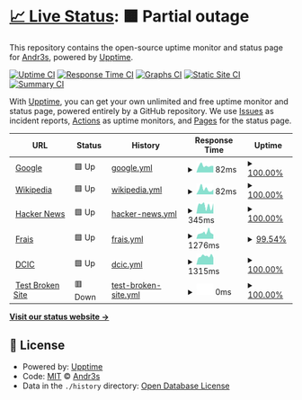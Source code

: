 # [📈 Live Status](https://andrus-code.github.io/upptime): <!--live status--> **🟧 Partial outage**

This repository contains the open-source uptime monitor and status page for [Andr3s](https://andrus-code.github.io/upptime), powered by [Upptime](https://github.com/upptime/upptime).

[![Uptime CI](https://github.com/andrus-code/upptime/workflows/Uptime%20CI/badge.svg)](https://github.com/andrus-code/upptime/actions?query=workflow%3A%22Uptime+CI%22)
[![Response Time CI](https://github.com/andrus-code/upptime/workflows/Response%20Time%20CI/badge.svg)](https://github.com/andrus-code/upptime/actions?query=workflow%3A%22Response+Time+CI%22)
[![Graphs CI](https://github.com/andrus-code/upptime/workflows/Graphs%20CI/badge.svg)](https://github.com/andrus-code/upptime/actions?query=workflow%3A%22Graphs+CI%22)
[![Static Site CI](https://github.com/andrus-code/upptime/workflows/Static%20Site%20CI/badge.svg)](https://github.com/andrus-code/upptime/actions?query=workflow%3A%22Static+Site+CI%22)
[![Summary CI](https://github.com/andrus-code/upptime/workflows/Summary%20CI/badge.svg)](https://github.com/andrus-code/upptime/actions?query=workflow%3A%22Summary+CI%22)

With [Upptime](https://upptime.js.org), you can get your own unlimited and free uptime monitor and status page, powered entirely by a GitHub repository. We use [Issues](https://github.com/andrus-code/upptime/issues) as incident reports, [Actions](https://github.com/andrus-code/upptime/actions) as uptime monitors, and [Pages](https://andrus-code.github.io/upptime) for the status page.

<!--start: status pages-->
<!-- This summary is generated by Upptime (https://github.com/upptime/upptime) -->
<!-- Do not edit this manually, your changes will be overwritten -->
<!-- prettier-ignore -->
| URL | Status | History | Response Time | Uptime |
| --- | ------ | ------- | ------------- | ------ |
| <img alt="" src="https://icons.duckduckgo.com/ip3/www.google.com.ico" height="13"> [Google](https://www.google.com) | 🟩 Up | [google.yml](https://github.com/andrus-code/pagesstatus/commits/HEAD/history/google.yml) | <details><summary><img alt="Response time graph" src="./graphs/google/response-time-week.png" height="20"> 82ms</summary><br><a href="https://andrus-code.github.io/pagesstatus/history/google"><img alt="Response time 110" src="https://img.shields.io/endpoint?url=https%3A%2F%2Fraw.githubusercontent.com%2Fandrus-code%2Fpagesstatus%2FHEAD%2Fapi%2Fgoogle%2Fresponse-time.json"></a><br><a href="https://andrus-code.github.io/pagesstatus/history/google"><img alt="24-hour response time 79" src="https://img.shields.io/endpoint?url=https%3A%2F%2Fraw.githubusercontent.com%2Fandrus-code%2Fpagesstatus%2FHEAD%2Fapi%2Fgoogle%2Fresponse-time-day.json"></a><br><a href="https://andrus-code.github.io/pagesstatus/history/google"><img alt="7-day response time 82" src="https://img.shields.io/endpoint?url=https%3A%2F%2Fraw.githubusercontent.com%2Fandrus-code%2Fpagesstatus%2FHEAD%2Fapi%2Fgoogle%2Fresponse-time-week.json"></a><br><a href="https://andrus-code.github.io/pagesstatus/history/google"><img alt="30-day response time 98" src="https://img.shields.io/endpoint?url=https%3A%2F%2Fraw.githubusercontent.com%2Fandrus-code%2Fpagesstatus%2FHEAD%2Fapi%2Fgoogle%2Fresponse-time-month.json"></a><br><a href="https://andrus-code.github.io/pagesstatus/history/google"><img alt="1-year response time 108" src="https://img.shields.io/endpoint?url=https%3A%2F%2Fraw.githubusercontent.com%2Fandrus-code%2Fpagesstatus%2FHEAD%2Fapi%2Fgoogle%2Fresponse-time-year.json"></a></details> | <details><summary><a href="https://andrus-code.github.io/pagesstatus/history/google">100.00%</a></summary><a href="https://andrus-code.github.io/pagesstatus/history/google"><img alt="All-time uptime 100.00%" src="https://img.shields.io/endpoint?url=https%3A%2F%2Fraw.githubusercontent.com%2Fandrus-code%2Fpagesstatus%2FHEAD%2Fapi%2Fgoogle%2Fuptime.json"></a><br><a href="https://andrus-code.github.io/pagesstatus/history/google"><img alt="24-hour uptime 100.00%" src="https://img.shields.io/endpoint?url=https%3A%2F%2Fraw.githubusercontent.com%2Fandrus-code%2Fpagesstatus%2FHEAD%2Fapi%2Fgoogle%2Fuptime-day.json"></a><br><a href="https://andrus-code.github.io/pagesstatus/history/google"><img alt="7-day uptime 100.00%" src="https://img.shields.io/endpoint?url=https%3A%2F%2Fraw.githubusercontent.com%2Fandrus-code%2Fpagesstatus%2FHEAD%2Fapi%2Fgoogle%2Fuptime-week.json"></a><br><a href="https://andrus-code.github.io/pagesstatus/history/google"><img alt="30-day uptime 100.00%" src="https://img.shields.io/endpoint?url=https%3A%2F%2Fraw.githubusercontent.com%2Fandrus-code%2Fpagesstatus%2FHEAD%2Fapi%2Fgoogle%2Fuptime-month.json"></a><br><a href="https://andrus-code.github.io/pagesstatus/history/google"><img alt="1-year uptime 100.00%" src="https://img.shields.io/endpoint?url=https%3A%2F%2Fraw.githubusercontent.com%2Fandrus-code%2Fpagesstatus%2FHEAD%2Fapi%2Fgoogle%2Fuptime-year.json"></a></details>
| <img alt="" src="https://icons.duckduckgo.com/ip3/en.wikipedia.org.ico" height="13"> [Wikipedia](https://en.wikipedia.org) | 🟩 Up | [wikipedia.yml](https://github.com/andrus-code/pagesstatus/commits/HEAD/history/wikipedia.yml) | <details><summary><img alt="Response time graph" src="./graphs/wikipedia/response-time-week.png" height="20"> 82ms</summary><br><a href="https://andrus-code.github.io/pagesstatus/history/wikipedia"><img alt="Response time 204" src="https://img.shields.io/endpoint?url=https%3A%2F%2Fraw.githubusercontent.com%2Fandrus-code%2Fpagesstatus%2FHEAD%2Fapi%2Fwikipedia%2Fresponse-time.json"></a><br><a href="https://andrus-code.github.io/pagesstatus/history/wikipedia"><img alt="24-hour response time 76" src="https://img.shields.io/endpoint?url=https%3A%2F%2Fraw.githubusercontent.com%2Fandrus-code%2Fpagesstatus%2FHEAD%2Fapi%2Fwikipedia%2Fresponse-time-day.json"></a><br><a href="https://andrus-code.github.io/pagesstatus/history/wikipedia"><img alt="7-day response time 82" src="https://img.shields.io/endpoint?url=https%3A%2F%2Fraw.githubusercontent.com%2Fandrus-code%2Fpagesstatus%2FHEAD%2Fapi%2Fwikipedia%2Fresponse-time-week.json"></a><br><a href="https://andrus-code.github.io/pagesstatus/history/wikipedia"><img alt="30-day response time 147" src="https://img.shields.io/endpoint?url=https%3A%2F%2Fraw.githubusercontent.com%2Fandrus-code%2Fpagesstatus%2FHEAD%2Fapi%2Fwikipedia%2Fresponse-time-month.json"></a><br><a href="https://andrus-code.github.io/pagesstatus/history/wikipedia"><img alt="1-year response time 192" src="https://img.shields.io/endpoint?url=https%3A%2F%2Fraw.githubusercontent.com%2Fandrus-code%2Fpagesstatus%2FHEAD%2Fapi%2Fwikipedia%2Fresponse-time-year.json"></a></details> | <details><summary><a href="https://andrus-code.github.io/pagesstatus/history/wikipedia">100.00%</a></summary><a href="https://andrus-code.github.io/pagesstatus/history/wikipedia"><img alt="All-time uptime 100.00%" src="https://img.shields.io/endpoint?url=https%3A%2F%2Fraw.githubusercontent.com%2Fandrus-code%2Fpagesstatus%2FHEAD%2Fapi%2Fwikipedia%2Fuptime.json"></a><br><a href="https://andrus-code.github.io/pagesstatus/history/wikipedia"><img alt="24-hour uptime 100.00%" src="https://img.shields.io/endpoint?url=https%3A%2F%2Fraw.githubusercontent.com%2Fandrus-code%2Fpagesstatus%2FHEAD%2Fapi%2Fwikipedia%2Fuptime-day.json"></a><br><a href="https://andrus-code.github.io/pagesstatus/history/wikipedia"><img alt="7-day uptime 100.00%" src="https://img.shields.io/endpoint?url=https%3A%2F%2Fraw.githubusercontent.com%2Fandrus-code%2Fpagesstatus%2FHEAD%2Fapi%2Fwikipedia%2Fuptime-week.json"></a><br><a href="https://andrus-code.github.io/pagesstatus/history/wikipedia"><img alt="30-day uptime 100.00%" src="https://img.shields.io/endpoint?url=https%3A%2F%2Fraw.githubusercontent.com%2Fandrus-code%2Fpagesstatus%2FHEAD%2Fapi%2Fwikipedia%2Fuptime-month.json"></a><br><a href="https://andrus-code.github.io/pagesstatus/history/wikipedia"><img alt="1-year uptime 100.00%" src="https://img.shields.io/endpoint?url=https%3A%2F%2Fraw.githubusercontent.com%2Fandrus-code%2Fpagesstatus%2FHEAD%2Fapi%2Fwikipedia%2Fuptime-year.json"></a></details>
| <img alt="" src="https://icons.duckduckgo.com/ip3/news.ycombinator.com.ico" height="13"> [Hacker News](https://news.ycombinator.com) | 🟩 Up | [hacker-news.yml](https://github.com/andrus-code/pagesstatus/commits/HEAD/history/hacker-news.yml) | <details><summary><img alt="Response time graph" src="./graphs/hacker-news/response-time-week.png" height="20"> 345ms</summary><br><a href="https://andrus-code.github.io/pagesstatus/history/hacker-news"><img alt="Response time 315" src="https://img.shields.io/endpoint?url=https%3A%2F%2Fraw.githubusercontent.com%2Fandrus-code%2Fpagesstatus%2FHEAD%2Fapi%2Fhacker-news%2Fresponse-time.json"></a><br><a href="https://andrus-code.github.io/pagesstatus/history/hacker-news"><img alt="24-hour response time 439" src="https://img.shields.io/endpoint?url=https%3A%2F%2Fraw.githubusercontent.com%2Fandrus-code%2Fpagesstatus%2FHEAD%2Fapi%2Fhacker-news%2Fresponse-time-day.json"></a><br><a href="https://andrus-code.github.io/pagesstatus/history/hacker-news"><img alt="7-day response time 345" src="https://img.shields.io/endpoint?url=https%3A%2F%2Fraw.githubusercontent.com%2Fandrus-code%2Fpagesstatus%2FHEAD%2Fapi%2Fhacker-news%2Fresponse-time-week.json"></a><br><a href="https://andrus-code.github.io/pagesstatus/history/hacker-news"><img alt="30-day response time 368" src="https://img.shields.io/endpoint?url=https%3A%2F%2Fraw.githubusercontent.com%2Fandrus-code%2Fpagesstatus%2FHEAD%2Fapi%2Fhacker-news%2Fresponse-time-month.json"></a><br><a href="https://andrus-code.github.io/pagesstatus/history/hacker-news"><img alt="1-year response time 317" src="https://img.shields.io/endpoint?url=https%3A%2F%2Fraw.githubusercontent.com%2Fandrus-code%2Fpagesstatus%2FHEAD%2Fapi%2Fhacker-news%2Fresponse-time-year.json"></a></details> | <details><summary><a href="https://andrus-code.github.io/pagesstatus/history/hacker-news">100.00%</a></summary><a href="https://andrus-code.github.io/pagesstatus/history/hacker-news"><img alt="All-time uptime 99.95%" src="https://img.shields.io/endpoint?url=https%3A%2F%2Fraw.githubusercontent.com%2Fandrus-code%2Fpagesstatus%2FHEAD%2Fapi%2Fhacker-news%2Fuptime.json"></a><br><a href="https://andrus-code.github.io/pagesstatus/history/hacker-news"><img alt="24-hour uptime 100.00%" src="https://img.shields.io/endpoint?url=https%3A%2F%2Fraw.githubusercontent.com%2Fandrus-code%2Fpagesstatus%2FHEAD%2Fapi%2Fhacker-news%2Fuptime-day.json"></a><br><a href="https://andrus-code.github.io/pagesstatus/history/hacker-news"><img alt="7-day uptime 100.00%" src="https://img.shields.io/endpoint?url=https%3A%2F%2Fraw.githubusercontent.com%2Fandrus-code%2Fpagesstatus%2FHEAD%2Fapi%2Fhacker-news%2Fuptime-week.json"></a><br><a href="https://andrus-code.github.io/pagesstatus/history/hacker-news"><img alt="30-day uptime 100.00%" src="https://img.shields.io/endpoint?url=https%3A%2F%2Fraw.githubusercontent.com%2Fandrus-code%2Fpagesstatus%2FHEAD%2Fapi%2Fhacker-news%2Fuptime-month.json"></a><br><a href="https://andrus-code.github.io/pagesstatus/history/hacker-news"><img alt="1-year uptime 99.98%" src="https://img.shields.io/endpoint?url=https%3A%2F%2Fraw.githubusercontent.com%2Fandrus-code%2Fpagesstatus%2FHEAD%2Fapi%2Fhacker-news%2Fuptime-year.json"></a></details>
| <img alt="" src="https://icons.duckduckgo.com/ip3/frais.sed.com.ar.ico" height="13"> [Frais](https://frais.sed.com.ar) | 🟩 Up | [frais.yml](https://github.com/andrus-code/pagesstatus/commits/HEAD/history/frais.yml) | <details><summary><img alt="Response time graph" src="./graphs/frais/response-time-week.png" height="20"> 1276ms</summary><br><a href="https://andrus-code.github.io/pagesstatus/history/frais"><img alt="Response time 1198" src="https://img.shields.io/endpoint?url=https%3A%2F%2Fraw.githubusercontent.com%2Fandrus-code%2Fpagesstatus%2FHEAD%2Fapi%2Ffrais%2Fresponse-time.json"></a><br><a href="https://andrus-code.github.io/pagesstatus/history/frais"><img alt="24-hour response time 980" src="https://img.shields.io/endpoint?url=https%3A%2F%2Fraw.githubusercontent.com%2Fandrus-code%2Fpagesstatus%2FHEAD%2Fapi%2Ffrais%2Fresponse-time-day.json"></a><br><a href="https://andrus-code.github.io/pagesstatus/history/frais"><img alt="7-day response time 1276" src="https://img.shields.io/endpoint?url=https%3A%2F%2Fraw.githubusercontent.com%2Fandrus-code%2Fpagesstatus%2FHEAD%2Fapi%2Ffrais%2Fresponse-time-week.json"></a><br><a href="https://andrus-code.github.io/pagesstatus/history/frais"><img alt="30-day response time 1116" src="https://img.shields.io/endpoint?url=https%3A%2F%2Fraw.githubusercontent.com%2Fandrus-code%2Fpagesstatus%2FHEAD%2Fapi%2Ffrais%2Fresponse-time-month.json"></a><br><a href="https://andrus-code.github.io/pagesstatus/history/frais"><img alt="1-year response time 1191" src="https://img.shields.io/endpoint?url=https%3A%2F%2Fraw.githubusercontent.com%2Fandrus-code%2Fpagesstatus%2FHEAD%2Fapi%2Ffrais%2Fresponse-time-year.json"></a></details> | <details><summary><a href="https://andrus-code.github.io/pagesstatus/history/frais">99.54%</a></summary><a href="https://andrus-code.github.io/pagesstatus/history/frais"><img alt="All-time uptime 98.97%" src="https://img.shields.io/endpoint?url=https%3A%2F%2Fraw.githubusercontent.com%2Fandrus-code%2Fpagesstatus%2FHEAD%2Fapi%2Ffrais%2Fuptime.json"></a><br><a href="https://andrus-code.github.io/pagesstatus/history/frais"><img alt="24-hour uptime 99.57%" src="https://img.shields.io/endpoint?url=https%3A%2F%2Fraw.githubusercontent.com%2Fandrus-code%2Fpagesstatus%2FHEAD%2Fapi%2Ffrais%2Fuptime-day.json"></a><br><a href="https://andrus-code.github.io/pagesstatus/history/frais"><img alt="7-day uptime 99.54%" src="https://img.shields.io/endpoint?url=https%3A%2F%2Fraw.githubusercontent.com%2Fandrus-code%2Fpagesstatus%2FHEAD%2Fapi%2Ffrais%2Fuptime-week.json"></a><br><a href="https://andrus-code.github.io/pagesstatus/history/frais"><img alt="30-day uptime 99.27%" src="https://img.shields.io/endpoint?url=https%3A%2F%2Fraw.githubusercontent.com%2Fandrus-code%2Fpagesstatus%2FHEAD%2Fapi%2Ffrais%2Fuptime-month.json"></a><br><a href="https://andrus-code.github.io/pagesstatus/history/frais"><img alt="1-year uptime 99.89%" src="https://img.shields.io/endpoint?url=https%3A%2F%2Fraw.githubusercontent.com%2Fandrus-code%2Fpagesstatus%2FHEAD%2Fapi%2Ffrais%2Fuptime-year.json"></a></details>
| <img alt="" src="https://icons.duckduckgo.com/ip3/cs.uns.edu.ar.ico" height="13"> [DCIC](https://cs.uns.edu.ar/~devcs) | 🟩 Up | [dcic.yml](https://github.com/andrus-code/pagesstatus/commits/HEAD/history/dcic.yml) | <details><summary><img alt="Response time graph" src="./graphs/dcic/response-time-week.png" height="20"> 1315ms</summary><br><a href="https://andrus-code.github.io/pagesstatus/history/dcic"><img alt="Response time 1607" src="https://img.shields.io/endpoint?url=https%3A%2F%2Fraw.githubusercontent.com%2Fandrus-code%2Fpagesstatus%2FHEAD%2Fapi%2Fdcic%2Fresponse-time.json"></a><br><a href="https://andrus-code.github.io/pagesstatus/history/dcic"><img alt="24-hour response time 1065" src="https://img.shields.io/endpoint?url=https%3A%2F%2Fraw.githubusercontent.com%2Fandrus-code%2Fpagesstatus%2FHEAD%2Fapi%2Fdcic%2Fresponse-time-day.json"></a><br><a href="https://andrus-code.github.io/pagesstatus/history/dcic"><img alt="7-day response time 1315" src="https://img.shields.io/endpoint?url=https%3A%2F%2Fraw.githubusercontent.com%2Fandrus-code%2Fpagesstatus%2FHEAD%2Fapi%2Fdcic%2Fresponse-time-week.json"></a><br><a href="https://andrus-code.github.io/pagesstatus/history/dcic"><img alt="30-day response time 1517" src="https://img.shields.io/endpoint?url=https%3A%2F%2Fraw.githubusercontent.com%2Fandrus-code%2Fpagesstatus%2FHEAD%2Fapi%2Fdcic%2Fresponse-time-month.json"></a><br><a href="https://andrus-code.github.io/pagesstatus/history/dcic"><img alt="1-year response time 1589" src="https://img.shields.io/endpoint?url=https%3A%2F%2Fraw.githubusercontent.com%2Fandrus-code%2Fpagesstatus%2FHEAD%2Fapi%2Fdcic%2Fresponse-time-year.json"></a></details> | <details><summary><a href="https://andrus-code.github.io/pagesstatus/history/dcic">100.00%</a></summary><a href="https://andrus-code.github.io/pagesstatus/history/dcic"><img alt="All-time uptime 97.75%" src="https://img.shields.io/endpoint?url=https%3A%2F%2Fraw.githubusercontent.com%2Fandrus-code%2Fpagesstatus%2FHEAD%2Fapi%2Fdcic%2Fuptime.json"></a><br><a href="https://andrus-code.github.io/pagesstatus/history/dcic"><img alt="24-hour uptime 100.00%" src="https://img.shields.io/endpoint?url=https%3A%2F%2Fraw.githubusercontent.com%2Fandrus-code%2Fpagesstatus%2FHEAD%2Fapi%2Fdcic%2Fuptime-day.json"></a><br><a href="https://andrus-code.github.io/pagesstatus/history/dcic"><img alt="7-day uptime 100.00%" src="https://img.shields.io/endpoint?url=https%3A%2F%2Fraw.githubusercontent.com%2Fandrus-code%2Fpagesstatus%2FHEAD%2Fapi%2Fdcic%2Fuptime-week.json"></a><br><a href="https://andrus-code.github.io/pagesstatus/history/dcic"><img alt="30-day uptime 100.00%" src="https://img.shields.io/endpoint?url=https%3A%2F%2Fraw.githubusercontent.com%2Fandrus-code%2Fpagesstatus%2FHEAD%2Fapi%2Fdcic%2Fuptime-month.json"></a><br><a href="https://andrus-code.github.io/pagesstatus/history/dcic"><img alt="1-year uptime 95.09%" src="https://img.shields.io/endpoint?url=https%3A%2F%2Fraw.githubusercontent.com%2Fandrus-code%2Fpagesstatus%2FHEAD%2Fapi%2Fdcic%2Fuptime-year.json"></a></details>
| <img alt="" src="https://icons.duckduckgo.com/ip3/thissitedoesnotexist.koj.co.ico" height="13"> [Test Broken Site](https://thissitedoesnotexist.koj.co) | 🟥 Down | [test-broken-site.yml](https://github.com/andrus-code/pagesstatus/commits/HEAD/history/test-broken-site.yml) | <details><summary><img alt="Response time graph" src="./graphs/test-broken-site/response-time-week.png" height="20"> 0ms</summary><br><a href="https://andrus-code.github.io/pagesstatus/history/test-broken-site"><img alt="Response time 0" src="https://img.shields.io/endpoint?url=https%3A%2F%2Fraw.githubusercontent.com%2Fandrus-code%2Fpagesstatus%2FHEAD%2Fapi%2Ftest-broken-site%2Fresponse-time.json"></a><br><a href="https://andrus-code.github.io/pagesstatus/history/test-broken-site"><img alt="24-hour response time 0" src="https://img.shields.io/endpoint?url=https%3A%2F%2Fraw.githubusercontent.com%2Fandrus-code%2Fpagesstatus%2FHEAD%2Fapi%2Ftest-broken-site%2Fresponse-time-day.json"></a><br><a href="https://andrus-code.github.io/pagesstatus/history/test-broken-site"><img alt="7-day response time 0" src="https://img.shields.io/endpoint?url=https%3A%2F%2Fraw.githubusercontent.com%2Fandrus-code%2Fpagesstatus%2FHEAD%2Fapi%2Ftest-broken-site%2Fresponse-time-week.json"></a><br><a href="https://andrus-code.github.io/pagesstatus/history/test-broken-site"><img alt="30-day response time 0" src="https://img.shields.io/endpoint?url=https%3A%2F%2Fraw.githubusercontent.com%2Fandrus-code%2Fpagesstatus%2FHEAD%2Fapi%2Ftest-broken-site%2Fresponse-time-month.json"></a><br><a href="https://andrus-code.github.io/pagesstatus/history/test-broken-site"><img alt="1-year response time 0" src="https://img.shields.io/endpoint?url=https%3A%2F%2Fraw.githubusercontent.com%2Fandrus-code%2Fpagesstatus%2FHEAD%2Fapi%2Ftest-broken-site%2Fresponse-time-year.json"></a></details> | <details><summary><a href="https://andrus-code.github.io/pagesstatus/history/test-broken-site">100.00%</a></summary><a href="https://andrus-code.github.io/pagesstatus/history/test-broken-site"><img alt="All-time uptime 100.00%" src="https://img.shields.io/endpoint?url=https%3A%2F%2Fraw.githubusercontent.com%2Fandrus-code%2Fpagesstatus%2FHEAD%2Fapi%2Ftest-broken-site%2Fuptime.json"></a><br><a href="https://andrus-code.github.io/pagesstatus/history/test-broken-site"><img alt="24-hour uptime 100.00%" src="https://img.shields.io/endpoint?url=https%3A%2F%2Fraw.githubusercontent.com%2Fandrus-code%2Fpagesstatus%2FHEAD%2Fapi%2Ftest-broken-site%2Fuptime-day.json"></a><br><a href="https://andrus-code.github.io/pagesstatus/history/test-broken-site"><img alt="7-day uptime 100.00%" src="https://img.shields.io/endpoint?url=https%3A%2F%2Fraw.githubusercontent.com%2Fandrus-code%2Fpagesstatus%2FHEAD%2Fapi%2Ftest-broken-site%2Fuptime-week.json"></a><br><a href="https://andrus-code.github.io/pagesstatus/history/test-broken-site"><img alt="30-day uptime 100.00%" src="https://img.shields.io/endpoint?url=https%3A%2F%2Fraw.githubusercontent.com%2Fandrus-code%2Fpagesstatus%2FHEAD%2Fapi%2Ftest-broken-site%2Fuptime-month.json"></a><br><a href="https://andrus-code.github.io/pagesstatus/history/test-broken-site"><img alt="1-year uptime 100.00%" src="https://img.shields.io/endpoint?url=https%3A%2F%2Fraw.githubusercontent.com%2Fandrus-code%2Fpagesstatus%2FHEAD%2Fapi%2Ftest-broken-site%2Fuptime-year.json"></a></details>

<!--end: status pages-->

[**Visit our status website →**](https://andrus-code.github.io/upptime)

## 📄 License

- Powered by: [Upptime](https://github.com/upptime/upptime)
- Code: [MIT](./LICENSE) © [Andr3s](https://andrus-code.github.io/upptime)
- Data in the `./history` directory: [Open Database License](https://opendatacommons.org/licenses/odbl/1-0/)
